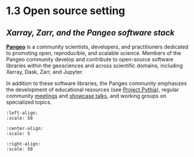 # 1.3 Open source setting
## *Xarray, Zarr, and the Pangeo software stack*


**[Pangeo](https://www.pangeo.io/)** is a community scientists, developers, and practitioners dedicated to promoting open, reproducible, and scalable science. Members of the Pangeo community develop and contribute to open-source software libraries within the geosciences and across scientific domains, including Xarray, Dask, Zarr, and Jupyter.

In addition to these software libraries, the Pangeo community emphasizes the development of educational resources (see [Project Pythia](https://foundations.projectpythia.org/landing-page.html)), regular community [meetings](https://www.pangeo.io/meetings) and [showcase talks](https://www.pangeo.io/showcase), and working groups on specialized topics. 

```{image} logos/pangeo_logo.png
:left-align:
:scale: 50
```
```{image} logos/Xarray_Logo_RGB_Final.png
:center-align:
:scale: 5
```
```{image} logos/zarr_logo.png
:right-align:
:scale: 50
```

